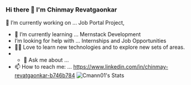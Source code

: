 ### Hi there 👋 I'm Chinmay Revatgaonkar
🔭 I’m currently working on ... Job Portal Project,
- 🌱 I’m currently learning ... Mernstack Development
- I’m looking for help with ... Internships and Job Opportunities
- 👨‍💻 Love to learn new technologies and to explore new sets of areas.
- - 💬 Ask me about ...
- 📫 How to reach me: ... https://www.linkedin.com/in/chinmay-revatgaonkar-b746b784
![Cmann01's Stats](https://github-readme-stats.vercel.app/api?username=Cmann01&theme=vue-dark&show_icons=true&hide_border=true&count_private=true)
<!--
**Cmann01/Cmann01** is a ✨ _special_ ✨ repository because its `README.md` (this file) appears on your GitHub profile.

Here are some ideas to get you started:

- 
- 👯 I’m looking to collaborate on ...
- 🤔 I’m looking for help with ...
- 💬 Ask me about ...
- 📫 How to reach me: ...
- 😄 Pronouns: ...
- ⚡ Fun fact: ...
-->
